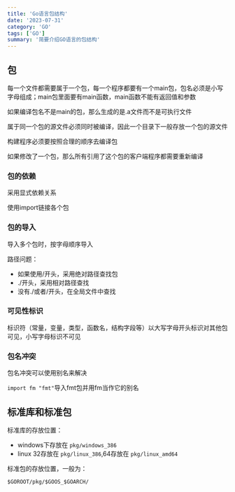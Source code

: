 ```yaml
---
title: 'Go语言包结构'
date: '2023-07-31'
category: 'GO'
tags: ['GO']
summary: '简要介绍GO语言的包结构'
---
```


## 包

每一个文件都需要属于一个包，每一个程序都要有一个main包，包名必须是小写字母组成；main包里面要有main函数，main函数不能有返回值和参数

如果编译包名不是main的包，那么生成的是.a文件而不是可执行文件

属于同一个包的源文件必须同时被编译，因此一个目录下一般存放一个包的源文件

构建程序必须要按照合理的顺序去编译包

如果修改了一个包，那么所有引用了这个包的客户端程序都需要重新编译

### 包的依赖

采用显式依赖关系

使用import链接各个包

### 包的导入

导入多个包时，按字母顺序导入

路径问题：

- 如果使用/开头，采用绝对路径查找包
- ./开头，采用相对路径查找
- 没有./或者/开头，在全局文件中查找

### 可见性标识

标识符（常量，变量，类型，函数名，结构字段等）以大写字母开头标识对其他包可见，小写字母标识不可见

### 包名冲突

包名冲突可以使用别名来解决

`import fm "fmt"`导入fmt包并用fm当作它的别名

## 标准库和标准包

标准库的存放位置：

- windows下存放在 `pkg/windows_386`
- linux 32存放在 `pkg/linux_386`,64存放在 `pkg/linux_amd64`

标准包的存放位置，一般为：

`$GOROOT/pkg/$GOOS_$GOARCH/`
